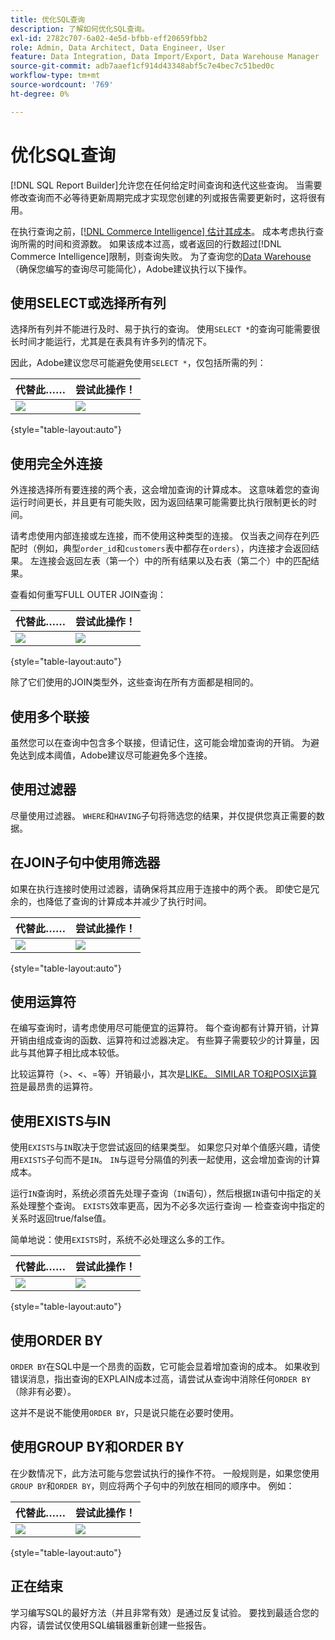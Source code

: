 ```yaml
---
title: 优化SQL查询
description: 了解如何优化SQL查询。
exl-id: 2782c707-6a02-4e5d-bfbb-eff20659fbb2
role: Admin, Data Architect, Data Engineer, User
feature: Data Integration, Data Import/Export, Data Warehouse Manager
source-git-commit: adb7aaef1cf914d43348abf5c7e4bec7c51bed0c
workflow-type: tm+mt
source-wordcount: '769'
ht-degree: 0%

---
```


# 优化SQL查询

[!DNL SQL Report Builder]允许您在任何给定时间查询和迭代这些查询。 当需要修改查询而不必等待更新周期完成才实现您创建的列或报告需要更新时，这将很有用。

在执行查询之前，[[!DNL Commerce Intelligence] 估计其成本](https://experienceleague.adobe.com/docs/commerce-knowledge-base/kb/troubleshooting/miscellaneous/sql-queries-explain-cost-errors.html?lang=zh-Hans)。 成本考虑执行查询所需的时间和资源数。 如果该成本过高，或者返回的行数超过[!DNL Commerce Intelligence]限制，则查询失败。 为了查询您的[Data Warehouse](../data-analyst/data-warehouse-mgr/tour-dwm.md)（确保您编写的查询尽可能简化），Adobe建议执行以下操作。

## 使用SELECT或选择所有列

选择所有列并不能进行及时、易于执行的查询。 使用`SELECT *`的查询可能需要很长时间才能运行，尤其是在表具有许多列的情况下。

因此，Adobe建议您尽可能避免使用`SELECT *`，仅包括所需的列：

| **代替此……** | **尝试此操作！** |
|-----|-----|
| ![](../../mbi/assets/Select_all_1.png) | ![](../../mbi/assets/Select_all_2.png) |

{style="table-layout:auto"}

## 使用完全外连接

外连接选择所有要连接的两个表，这会增加查询的计算成本。 这意味着您的查询运行时间更长，并且更有可能失败，因为返回结果可能需要比执行限制更长的时间。

请考虑使用内部连接或左连接，而不使用这种类型的连接。 仅当表之间存在列匹配时（例如，典型`order_id`和`customers`表中都存在`orders`），内连接才会返回结果。 左连接会返回左表（第一个）中的所有结果以及右表（第二个）中的匹配结果。

查看如何重写FULL OUTER JOIN查询：

| **代替此……** | **尝试此操作！** |
|-----|-----|
| ![](../../mbi/assets/Full_Outer_Join_1.png) | ![](../../mbi/assets/Full_Outer_Join_2.png) |

{style="table-layout:auto"}

除了它们使用的JOIN类型外，这些查询在所有方面都是相同的。

## 使用多个联接

虽然您可以在查询中包含多个联接，但请记住，这可能会增加查询的开销。 为避免达到成本阈值，Adobe建议尽可能避免多个连接。

## 使用过滤器

尽量使用过滤器。 `WHERE`和`HAVING`子句将筛选您的结果，并仅提供您真正需要的数据。

## 在JOIN子句中使用筛选器

如果在执行连接时使用过滤器，请确保将其应用于连接中的两个表。 即使它是冗余的，也降低了查询的计算成本并减少了执行时间。

| **代替此……** | **尝试此操作！** |
|-----|-----|
| ![](../../mbi/assets/Join_filters_1.png) | ![](../../mbi/assets/Join_filters_2.png) |

{style="table-layout:auto"}

## 使用运算符

在编写查询时，请考虑使用尽可能便宜的运算符。 每个查询都有计算开销，计算开销由组成查询的函数、运算符和过滤器决定。 有些算子需要较少的计算量，因此与其他算子相比成本较低。

比较运算符（>、&lt;、=等）开销最小，其次是[LIKE。 SIMILAR TO和POSIX运算符](https://www.postgresql.org/docs/9.5/functions-matching.html)是最昂贵的运算符。

## 使用EXISTS与IN

使用`EXISTS`与`IN`取决于您尝试返回的结果类型。 如果您只对单个值感兴趣，请使用`EXISTS`子句而不是`IN`。 `IN`与逗号分隔值的列表一起使用，这会增加查询的计算成本。

运行`IN`查询时，系统必须首先处理子查询（`IN`语句），然后根据`IN`语句中指定的关系处理整个查询。 `EXISTS`效率更高，因为不必多次运行查询 — 检查查询中指定的关系时返回true/false值。

简单地说：使用`EXISTS`时，系统不必处理这么多的工作。

| **代替此……** | **尝试此操作！** |
|-----|-----|
| ![](../../mbi/assets/Exists_1.png) | ![](../../mbi/assets/Exists_2.png) |

{style="table-layout:auto"}

## 使用ORDER BY

`ORDER BY`在SQL中是一个昂贵的函数，它可能会显着增加查询的成本。 如果收到错误消息，指出查询的EXPLAIN成本过高，请尝试从查询中消除任何`ORDER BY`（除非有必要）。

这并不是说不能使用`ORDER BY`，只是说只能在必要时使用。

## 使用GROUP BY和ORDER BY

在少数情况下，此方法可能与您尝试执行的操作不符。 一般规则是，如果您使用`GROUP BY`和`ORDER BY`，则应将两个子句中的列放在相同的顺序中。 例如：

| **代替此……** | **尝试此操作！** |
|-----|-----|
| ![](../../mbi/assets/Group_by_2.png) | ![](../../mbi/assets/Group_by_1.png) |

{style="table-layout:auto"}

## 正在结束

学习编写SQL的最好方法（并且非常有效）是通过反复试验。 要找到最适合您的内容，请尝试仅使用SQL编辑器重新创建一些报告。
